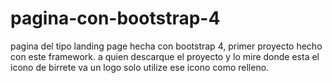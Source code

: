 # pagina-con-bootstrap-4
pagina del tipo landing page hecha con bootstrap 4, primer proyecto hecho con este framework. a quien descarque el proyecto y lo mire donde esta el icono de birrete va un logo solo utilize ese icono como relleno.
